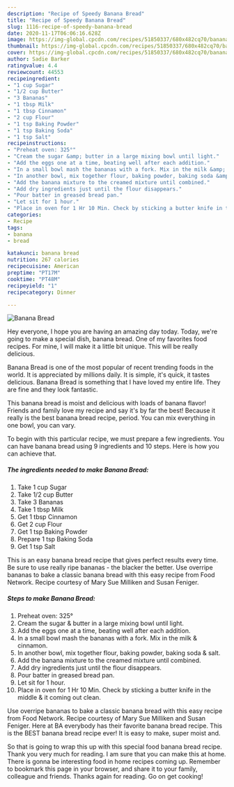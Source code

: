 ```yaml
---
description: "Recipe of Speedy Banana Bread"
title: "Recipe of Speedy Banana Bread"
slug: 1116-recipe-of-speedy-banana-bread
date: 2020-11-17T06:06:16.628Z
image: https://img-global.cpcdn.com/recipes/51850337/680x482cq70/banana-bread-recipe-main-photo.jpg
thumbnail: https://img-global.cpcdn.com/recipes/51850337/680x482cq70/banana-bread-recipe-main-photo.jpg
cover: https://img-global.cpcdn.com/recipes/51850337/680x482cq70/banana-bread-recipe-main-photo.jpg
author: Sadie Barker
ratingvalue: 4.4
reviewcount: 44553
recipeingredient:
- "1 cup Sugar"
- "1/2 cup Butter"
- "3 Bananas"
- "1 tbsp Milk"
- "1 tbsp Cinnamon"
- "2 cup Flour"
- "1 tsp Baking Powder"
- "1 tsp Baking Soda"
- "1 tsp Salt"
recipeinstructions:
- "Preheat oven: 325°"
- "Cream the sugar &amp; butter in a large mixing bowl until light."
- "Add the eggs one at a time, beating well after each addition."
- "In a small bowl mash the bananas with a fork. Mix in the milk &amp; cinnamon."
- "In another bowl, mix together flour, baking powder, baking soda &amp; salt."
- "Add the banana mixture to the creamed mixture until combined."
- "Add dry ingredients just until the flour disappears."
- "Pour batter in greased bread pan."
- "Let sit for 1 hour."
- "Place in oven for 1 Hr 10 Min. Check by sticking a butter knife in the middle &amp; it coming out clean."
categories:
- Recipe
tags:
- banana
- bread

katakunci: banana bread 
nutrition: 267 calories
recipecuisine: American
preptime: "PT17M"
cooktime: "PT48M"
recipeyield: "1"
recipecategory: Dinner

---
```



![Banana Bread](https://img-global.cpcdn.com/recipes/51850337/680x482cq70/banana-bread-recipe-main-photo.jpg)

Hey everyone, I hope you are having an amazing day today. Today, we're going to make a special dish, banana bread. One of my favorites food recipes. For mine, I will make it a little bit unique. This will be really delicious.

Banana Bread is one of the most popular of recent trending foods in the world. It is appreciated by millions daily. It is simple, it's quick, it tastes delicious. Banana Bread is something that I have loved my entire life. They are fine and they look fantastic.

This banana bread is moist and delicious with loads of banana flavor! Friends and family love my recipe and say it&#39;s by far the best! Because it really is the best banana bread recipe, period. You can mix everything in one bowl, you can vary.


To begin with this particular recipe, we must prepare a few ingredients. You can have banana bread using 9 ingredients and 10 steps. Here is how you can achieve that.

<!--inarticleads1-->

##### The ingredients needed to make Banana Bread:

1. Take 1 cup Sugar
1. Take 1/2 cup Butter
1. Take 3 Bananas
1. Take 1 tbsp Milk
1. Get 1 tbsp Cinnamon
1. Get 2 cup Flour
1. Get 1 tsp Baking Powder
1. Prepare 1 tsp Baking Soda
1. Get 1 tsp Salt


This is an easy banana bread recipe that gives perfect results every time. Be sure to use really ripe bananas - the blacker the better. Use overripe bananas to bake a classic banana bread with this easy recipe from Food Network. Recipe courtesy of Mary Sue Milliken and Susan Feniger. 

<!--inarticleads2-->

##### Steps to make Banana Bread:

1. Preheat oven: 325°
1. Cream the sugar &amp; butter in a large mixing bowl until light.
1. Add the eggs one at a time, beating well after each addition.
1. In a small bowl mash the bananas with a fork. Mix in the milk &amp; cinnamon.
1. In another bowl, mix together flour, baking powder, baking soda &amp; salt.
1. Add the banana mixture to the creamed mixture until combined.
1. Add dry ingredients just until the flour disappears.
1. Pour batter in greased bread pan.
1. Let sit for 1 hour.
1. Place in oven for 1 Hr 10 Min. Check by sticking a butter knife in the middle &amp; it coming out clean.


Use overripe bananas to bake a classic banana bread with this easy recipe from Food Network. Recipe courtesy of Mary Sue Milliken and Susan Feniger. Here at BA everybody has their favorite banana bread recipe. This is the BEST banana bread recipe ever! It is easy to make, super moist and. 

So that is going to wrap this up with this special food banana bread recipe. Thank you very much for reading. I am sure that you can make this at home. There is gonna be interesting food in home recipes coming up. Remember to bookmark this page in your browser, and share it to your family, colleague and friends. Thanks again for reading. Go on get cooking!
